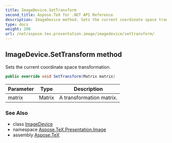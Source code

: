 ```yaml
---
title: ImageDevice.SetTransform
second_title: Aspose.TeX for .NET API Reference
description: ImageDevice method. Sets the current coordinate space transformation
type: docs
weight: 200
url: /net/aspose.tex.presentation.image/imagedevice/settransform/
---
```

## ImageDevice.SetTransform method

Sets the current coordinate space transformation.

```csharp
public override void SetTransform(Matrix matrix)
```

| Parameter | Type | Description |
| --- | --- | --- |
| matrix | Matrix | A transformation matrix. |

### See Also

* class [ImageDevice](../)
* namespace [Aspose.TeX.Presentation.Image](../../imagedevice/)
* assembly [Aspose.TeX](../../../)


